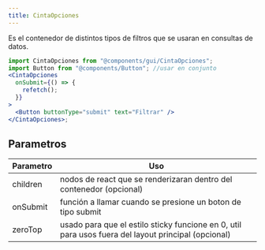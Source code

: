 ```yaml
---
title: CintaOpciones
---
```


Es el contenedor de distintos tipos de filtros que se usaran en consultas de datos.

```jsx
import CintaOpciones from "@components/gui/CintaOpciones";
import Button from "@components/Button"; //usar en conjunto
<CintaOpciones
  onSubmit={() => {
    refetch();
  }}
>
  <Button buttonType="submit" text="Filtrar" />
</CintaOpciones>;
```

## Parametros

| Parametro | Uso                                                                                                 |
| --------- | --------------------------------------------------------------------------------------------------- |
| children  | nodos de react que se renderizaran dentro del contenedor (opcional)                                 |
| onSubmit  | función a llamar cuando se presione un boton de tipo submit                                         |
| zeroTop   | usado para que el estilo sticky funcione en 0, util para usos fuera del layout principal (opcional) |
